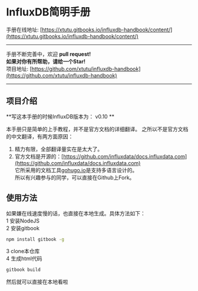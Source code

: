 # InfluxDB简明手册

手册在线地址: [https://xtutu.gitbooks.io/influxdb-handbook/content/](https://xtutu.gitbooks.io/influxdb-handbook/content/)  

------
手册不断完善中，欢迎 **pull request!**   
**如果对你有所帮助，请给一个Star!**      
项目地址: [https://github.com/xtutu/influxdb-handbook](https://github.com/xtutu/influxdb-handbook)

-------







## 项目介绍
**写这本手册的时候InfluxDB版本为： v0.10  **

本手册只是简单的上手教程，并不是官方文档的详细翻译。    之所以不是官方文档的中文翻译，有两方面原因：   
1. 精力有限，全部翻译量实在是太大了。   
2. 官方文档是开源的：[https://github.com/influxdata/docs.influxdata.com](https://github.com/influxdata/docs.influxdata.com)   
它所采用的文档工具[gohugo.io](http://gohugo.io/tutorials/create-a-multilingual-site/)是支持多语言设计的。   
所以有兴趣参与的同学，可以直接在Github上Fork。  


## 使用方法
如果嫌在线速度慢的话，也直接在本地生成。具体方法如下：  
1 安装NodeJS   
2 安装gitbook   
```bash
npm install gitbook -g
```
3 clone本仓库   
4 生成html代码    
```bash
gitbook build 
```

然后就可以直接在本地看啦
